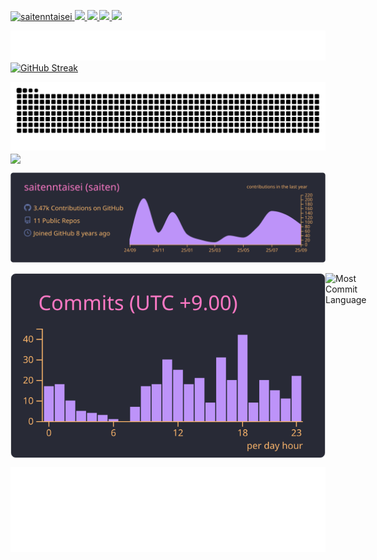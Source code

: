 <p align="left">
  <a href="https://github.com/saitenntaisei/saitenntaisei/">
    <img src="https://komarev.com/ghpvc/?username=saitenntaisei" alt="saitenntaisei" />
  </a>
  <a href="http://twitter.com/sort_reverse">
    <img height="20" src="https://img.shields.io/twitter/follow/sort_reverse?label=Twitter&logo=X&style=social" />
  </a>
  <a href="https://github.com/saitenntaisei">
    <img height="20" src="https://img.shields.io/github/followers/saitenntaisei?label=follow&logo=github&style=flat" />
  </a>

  <a href="https://stackoverflow.com/users/10370282/ranger">
    <img height="20" src="https://img.shields.io/stackexchange/stackoverflow/r/10370282?label=StackOverflow&logo=stack-overflow&style=flat" />
  </a>
  <a href="http://qiita.com/saitenn">
    <img height="20" src="https://qiita-badge.apiapi.app/s/saitenn/posts.svg" />
  </a>
</p>

![metrics-1](./metrics-1.svg)
<a href="https://git.io/streak-stats"><img src="https://streak-stats.demolab.com?user=saitenntaisei&theme=transparent&date_format=%5BY.%5Dn.j" alt="GitHub Streak" /></a>

<picture>
  <source media="(prefers-color-scheme: dark)" srcset="https://raw.githubusercontent.com/saitenntaisei/saitenntaisei/output/github-snake-dark.svg">
  <source media="(prefers-color-scheme: light)" srcset="https://raw.githubusercontent.com/saitenntaisei/saitenntaisei/outputgithub-snake.svg">
  <img alt="github contribution grid snake animation" src="https://raw.githubusercontent.com/saitenntaisei/saitenntaisei/output/github-snake-dark.svg">
</picture>

<a href="https://github.com/anuraghazra/github-readme-stats">
  <img height=200 align="center" src="https://github-readme-stats-tau-umber-57.vercel.app/api?username=saitenntaisei&show_icons=true&theme=radical&rank_icon=percentile&count_private=true" />
  
</a>



![](./profile-summary-card-output/dracula/0-profile-details.svg)

<div style="display: flex; justify-content: space-around;">
  <img src="./profile-summary-card-output/dracula/4-productive-time.svg" alt="Productive Time">
  <img src="https://github-profile-summary-cards.vercel.app/api/cards/most-commit-language?username=saitenntaisei&theme=dracula&exclude=js" alt="Most Commit Language">
</div>

![metrics-2](./metrics-2.svg)
